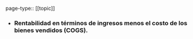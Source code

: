 page-type:: [[topic]]
- ### Rentabilidad en términos de ingresos menos el costo de los bienes vendidos (COGS).




